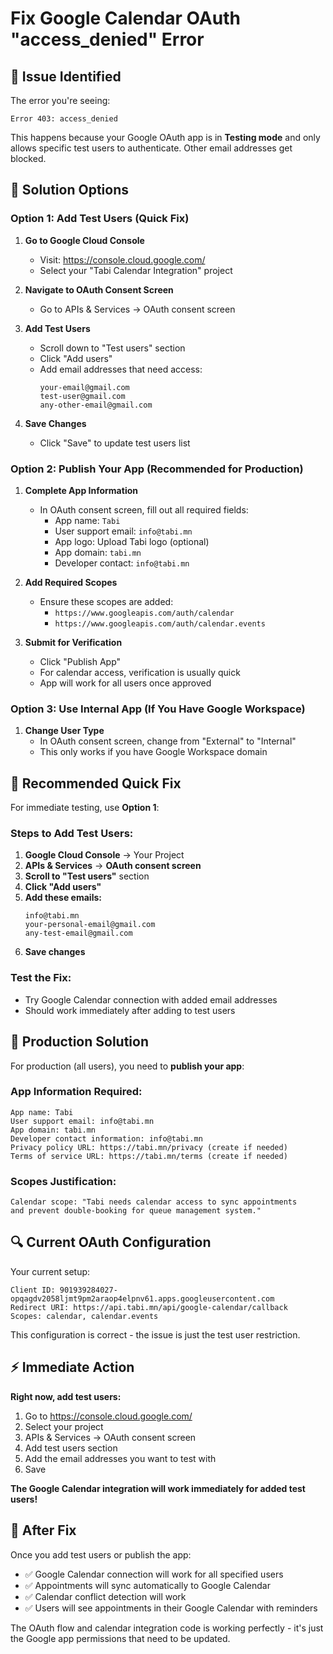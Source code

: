# Fix Google Calendar OAuth "access_denied" Error

## 🚨 **Issue Identified**

The error you're seeing:
```
Error 403: access_denied
```

This happens because your Google OAuth app is in **Testing mode** and only allows specific test users to authenticate. Other email addresses get blocked.

## 🔧 **Solution Options**

### **Option 1: Add Test Users (Quick Fix)**

1. **Go to Google Cloud Console**
   - Visit: https://console.cloud.google.com/
   - Select your "Tabi Calendar Integration" project

2. **Navigate to OAuth Consent Screen**
   - Go to APIs & Services → OAuth consent screen

3. **Add Test Users**
   - Scroll down to "Test users" section
   - Click "Add users"
   - Add email addresses that need access:
     ```
     your-email@gmail.com
     test-user@gmail.com
     any-other-email@gmail.com
     ```

4. **Save Changes**
   - Click "Save" to update test users list

### **Option 2: Publish Your App (Recommended for Production)**

1. **Complete App Information**
   - In OAuth consent screen, fill out all required fields:
     - App name: `Tabi`
     - User support email: `info@tabi.mn`
     - App logo: Upload Tabi logo (optional)
     - App domain: `tabi.mn`
     - Developer contact: `info@tabi.mn`

2. **Add Required Scopes**
   - Ensure these scopes are added:
     - `https://www.googleapis.com/auth/calendar`
     - `https://www.googleapis.com/auth/calendar.events`

3. **Submit for Verification**
   - Click "Publish App"
   - For calendar access, verification is usually quick
   - App will work for all users once approved

### **Option 3: Use Internal App (If You Have Google Workspace)**

1. **Change User Type**
   - In OAuth consent screen, change from "External" to "Internal"
   - This only works if you have Google Workspace domain

## 🎯 **Recommended Quick Fix**

For immediate testing, use **Option 1**:

### **Steps to Add Test Users:**

1. **Google Cloud Console** → Your Project
2. **APIs & Services** → **OAuth consent screen**
3. **Scroll to "Test users"** section
4. **Click "Add users"**
5. **Add these emails:**
   ```
   info@tabi.mn
   your-personal-email@gmail.com
   any-test-email@gmail.com
   ```
6. **Save changes**

### **Test the Fix:**
- Try Google Calendar connection with added email addresses
- Should work immediately after adding to test users

## 🚀 **Production Solution**

For production (all users), you need to **publish your app**:

### **App Information Required:**
```
App name: Tabi
User support email: info@tabi.mn
App domain: tabi.mn
Developer contact information: info@tabi.mn
Privacy policy URL: https://tabi.mn/privacy (create if needed)
Terms of service URL: https://tabi.mn/terms (create if needed)
```

### **Scopes Justification:**
```
Calendar scope: "Tabi needs calendar access to sync appointments 
and prevent double-booking for queue management system."
```

## 🔍 **Current OAuth Configuration**

Your current setup:
```
Client ID: 901939284027-opqagdv2058ljmt9pm2araop4elpnv61.apps.googleusercontent.com
Redirect URI: https://api.tabi.mn/api/google-calendar/callback
Scopes: calendar, calendar.events
```

This configuration is correct - the issue is just the test user restriction.

## ⚡ **Immediate Action**

**Right now, add test users:**

1. Go to https://console.cloud.google.com/
2. Select your project
3. APIs & Services → OAuth consent screen
4. Add test users section
5. Add the email addresses you want to test with
6. Save

**The Google Calendar integration will work immediately for added test users!**

## 🎉 **After Fix**

Once you add test users or publish the app:
- ✅ Google Calendar connection will work for all specified users
- ✅ Appointments will sync automatically to Google Calendar
- ✅ Calendar conflict detection will work
- ✅ Users will see appointments in their Google Calendar with reminders

The OAuth flow and calendar integration code is working perfectly - it's just the Google app permissions that need to be updated.
